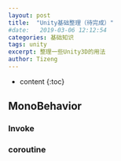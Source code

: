 ```yaml
---
layout: post
title:  "Unity基础整理（待完成）"
#date:   2019-03-06 12:12:54
categories: 基础知识
tags: unity
excerpt: 整理一些Unity3D的用法
author: Tizeng
---
```


* content
{:toc}

## MonoBehavior

### Invoke

### coroutine